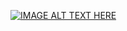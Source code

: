 [![IMAGE ALT TEXT HERE](https://img.youtube.com/vi/eDLgAC3tQ70/0.jpg)](https://www.youtube.com/watch?v=eDLgAC3tQ70)

